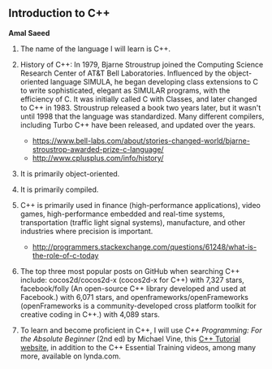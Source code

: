 
## Introduction to C++
**Amal Saeed**


1. The name of the language I will learn is C++.

2. History of C++: In 1979, Bjarne Stroustrup joined the Computing Science Research Center of AT&T Bell Laboratories. Influenced by the object-oriented language SIMULA, he began developing class extensions to C to write sophisticated, elegant as SIMULAR programs, with the efficiency of C. It was initially called C with Classes, and later changed to C++ in 1983. Stroustrup released a book two years later, but it wasn't until 1998 that the language was standardized. Many different compilers, including Turbo C++ have been released, and updated over the years.    
      - https://www.bell-labs.com/about/stories-changed-world/bjarne-stroustrop-awarded-prize-c-language/
      - http://www.cplusplus.com/info/history/

3. It is primarily object-oriented. 

4. It is primarily compiled.  

5. C++ is primarily used in finance (high-performance applications), video games, high-performance embedded and real-time systems, transportation (traffic light signal systems), manufacture, and other industries where precision is important.
      - http://programmers.stackexchange.com/questions/61248/what-is-the-role-of-c-today

6. The top three most popular posts on GitHub when searching C++ include: cocos2d/cocos2d-x (cocos2d-x for C++) with 7,327 stars, facebook/folly (An open-source C++ library developed and used at Facebook.) with 6,071 stars, and openframeworks/openFrameworks (openFrameworks is a community-developed cross platform toolkit for creative coding in C++.) with 4,089 stars. 

7. To learn and become proficient in C++, I will use *C++ Programming: For the Absolute Beginner* (2nd ed) by Michael Vine, this [C++ Tutorial website](http://www.cprogramming.com/tutorial/lesson1.html), in addition to the C++ Essential Training videos, among many more, available on lynda.com. 
